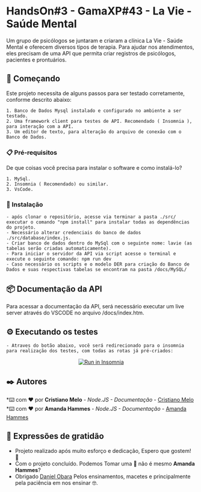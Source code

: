 # HandsOn#3 - GamaXP#43 - La Vie - Saúde Mental

Um grupo de psicólogos se juntaram e criaram a clínica La Vie - Saúde Mental e
oferecem diversos tipos de terapia.
Para ajudar nos atendimentos, eles precisam de uma API que permita criar registros de
psicólogos, pacientes e prontuários.

## 🚀 Começando

Este projeto necessita de alguns passos para ser testado corretamente, conforme descrito abaixo:

    1. Banco de Dados Mysql instalado e configurado no ambiente a ser testado.
    2. Uma framework client para testes de API. Recomendado ( Insomnia ), para interação com a API.
    3. Um editor de texto, para alteração do arquivo de conexão com o Banco de Dados.

### 📋 Pré-requisitos

De que coisas você precisa para instalar o software e como instalá-lo?

    1. MySql.
    2. Insomnia ( Recomendado) ou similar.
    3. VsCode.

### 🔧 Instalação
    - após clonar o repositório, acesse via terminar a pasta ./src/ executar o comando "npm install" para instalar todas as dependências do projeto.
    - Necessário alterar credenciais do banco de dados ./src/database/index.js.
    - Criar banco de dados dentro do MySql com o seguinte nome: lavie (as tabelas serão criadas automaticamente).
    - Para iniciar o servidor da API via script acesse o terminal e execute o seguinte comando: npm run dev
    - Caso necessário os scripts e o modelo DER para criação do Banco de Dados e suas respectivas tabelas se encontram na pasta /docs/MySQL/
    
    
## 📦 Documentação da API

Para acessar a documentação da API, será necessário executar um live server através do VSCODE no arquivo /docs/index.htm.

## ⚙️ Executando os testes

    - Atraves do botão abaixo, você será redirecionado para o insomnia para realização dos testes, com todas as rotas já pré-criados:
 
 <p align = 'center'><a href="https://insomnia.rest/run/?label=La%20Vie&uri=https%3A%2F%2Fraw.githubusercontent.com%2FCristiano-Melo%2FHANDSON-3%2Fmaster%2Fdocs%2Finsomnia.json" target="_blank"><img src="https://insomnia.rest/images/run.svg" alt="Run in Insomnia"></a></p>

## ✒️ Autores

*⌨️ com ❤️ por **Cristiano Melo** - *Node.JS - Documentação* - [Cristiano Melo](https://github.com/Cristiano-Melo)<br>
*⌨️ com ❤️ por **Amanda Hammes** - *Node.JS - Documentação* - [Amanda Hammes](https://github.com/amandahammes/)

## 🎁 Expressões de gratidão

* Projeto realizado após muito esforço e dedicação, Espero que gostem! 📢
* Com o projeto concluído. Podemos Tomar uma 🍺 não é mesmo **Amanda Hammes**?
* Obrigado [Daniel Obara](https://github.com/DanielObara) Pelos ensinamentos, macetes e principalmente pela paciência em nos ensinar 🤓.

